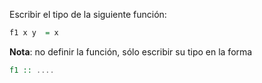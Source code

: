 Escribir el tipo de la siguiente función:

```Haskell
f1 x y  = x
```

**Nota**: no definir la función, sólo escribir su tipo en la forma

```Haskell
f1 :: ....
```
